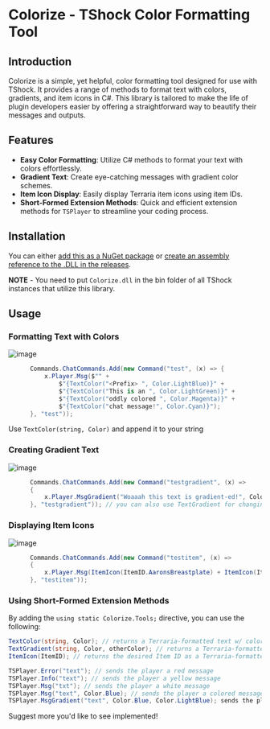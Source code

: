 # Colorize - TShock Color Formatting Tool

## Introduction

Colorize is a simple, yet helpful, color formatting tool designed for use with TShock. It provides a range of methods to format text with colors, gradients, and item icons in C#. This library is tailored to make the life of plugin developers easier by offering a straightforward way to beautify their messages and outputs.

## Features

- **Easy Color Formatting**: Utilize C# methods to format your text with colors effortlessly.
- **Gradient Text**: Create eye-catching messages with gradient color schemes.
- **Item Icon Display**: Easily display Terraria item icons using item IDs.
- **Short-Formed Extension Methods**: Quick and efficient extension methods for `TSPlayer` to streamline your coding process.

## Installation

You can either [add this as a NuGet package](https://www.nuget.org/packages/Colorize/1.0.0) or [create an assembly reference to the .DLL in the releases](https://github.com/Average-Org/Colorize/releases/download/1.0/Colorize.zip).

**NOTE** - You need to put `Colorize.dll` in the bin folder of all TShock instances that utilize this library.

## Usage

### Formatting Text with Colors
![image](https://github.com/Average-Org/Colorize/assets/24498058/5c2884b8-dbf7-45b8-b8f2-69392d0b783e)

```csharp
      Commands.ChatCommands.Add(new Command("test", (x) => {
          x.Player.Msg($"" +
              $"{TextColor("<Prefix> ", Color.LightBlue)}" +    
              $"{TextColor("This is an ", Color.LightGreen)}" +  
              $"{TextColor("oddly colored ", Color.Magenta)}" +  
              $"{TextColor("chat message!", Color.Cyan)}");    
      }, "test"));
```

Use ```TextColor(string, Color)``` and append it to your string

### Creating Gradient Text
![image](https://github.com/Average-Org/Colorize/assets/24498058/5b76488e-8b0b-4207-b150-7383fd14dd4e)

```csharp
      Commands.ChatCommands.Add(new Command("testgradient", (x) =>
      {
          x.Player.MsgGradient("Woaaah this text is gradient-ed!", Color.LightGreen, Color.OrangeRed);
      }, "testgradient")); // you can also use TextGradient for changing individual string gradients
```

### Displaying Item Icons
![image](https://github.com/Average-Org/Colorize/assets/24498058/cc71bba9-faef-4414-9ef7-96e590ceba5f)

```csharp
      Commands.ChatCommands.Add(new Command("testitem", (x) =>
      {
          x.Player.Msg(ItemIcon(ItemID.AaronsBreastplate) + ItemIcon(ItemID.CopperShortsword) + ItemIcon(ItemID.SlimeCandle));
      }, "testitem"));
```

### Using Short-Formed Extension Methods

By adding the ```using static Colorize.Tools;``` directive, you can use the following:
```csharp
TextColor(string, Color); // returns a Terraria-formatted text w/ color applied
TextGradient(string, Color, otherColor); // returns a Terraria-formatted gradient text
ItemIcon(ItemID); // returns the desired Item ID as a Terraria-formatted icon text

TSPlayer.Error("text"); // sends the player a red message
TSPlayer.Info("text"); // sends the player a yellow message
TSPlayer.Msg("txt"); // sends the player a white message
TSPlayer.Msg("text", Color.Blue); // sends the player a colored message
TSPlayer.MsgGradient("text", Color.Blue, Color.LightBlue); sends the player a gradiented message
```

Suggest more you'd like to see implemented!
